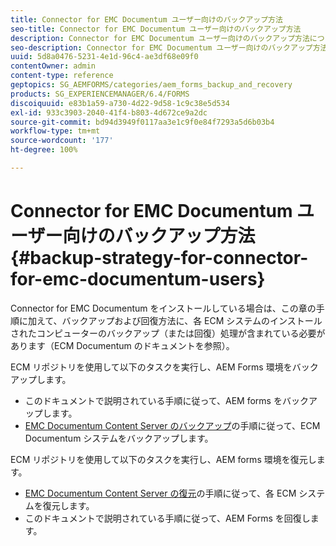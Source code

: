 ```yaml
---
title: Connector for EMC Documentum ユーザー向けのバックアップ方法
seo-title: Connector for EMC Documentum ユーザー向けのバックアップ方法
description: Connector for EMC Documentum ユーザー向けのバックアップ方法について説明します。
seo-description: Connector for EMC Documentum ユーザー向けのバックアップ方法について説明します。
uuid: 5d8a0476-5231-4e1d-96c4-ae3df68e09f0
contentOwner: admin
content-type: reference
geptopics: SG_AEMFORMS/categories/aem_forms_backup_and_recovery
products: SG_EXPERIENCEMANAGER/6.4/FORMS
discoiquuid: e83b1a59-a730-4d22-9d58-1c9c38e5d534
exl-id: 933c3903-2040-41f4-b803-4d672ce9a2dc
source-git-commit: bd94d3949f0117aa3e1c9f0e84f7293a5d6b03b4
workflow-type: tm+mt
source-wordcount: '177'
ht-degree: 100%

---
```


# Connector for EMC Documentum ユーザー向けのバックアップ方法 {#backup-strategy-for-connector-for-emc-documentum-users}

Connector for EMC Documentum をインストールしている場合は、この章の手順に加えて、バックアップおよび回復方法に、各 ECM システムのインストールされたコンピューターのバックアップ（または回復）処理が含まれている必要があります（ECM Documentum のドキュメントを参照）。

ECM リポジトリを使用して以下のタスクを実行し、AEM Forms 環境をバックアップします。

* このドキュメントで説明されている手順に従って、AEM forms をバックアップします。
* [EMC Documentum Content Server のバックアップ](/help/forms/using/admin-help/backing-recovering-emc-documentum-repository.md#back-up-the-emc-documentum-content-server)の手順に従って、ECM Documentum システムをバックアップします。

ECM リポジトリを使用して以下のタスクを実行し、AEM forms 環境を復元します。

* [EMC Documentum Content Server の復元](/help/forms/using/admin-help/backing-recovering-emc-documentum-repository.md#restore-the-emc-documentum-content-server)の手順に従って、各 ECM システムを復元します。
* このドキュメントで説明されている手順に従って、AEM Forms を回復します。
